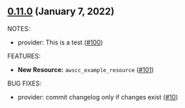 ## [0.11.0](https://github.com/anGie44/terraform-provider-awscc/releases/tag/v0.11.0) (January  7, 2022)

NOTES:
* provider: This is a test ([#100](https://github.com/anGie44/terraform-provider-awscc/issues/100))

FEATURES:
* **New Resource:** `awscc_example_resource` ([#101](https://github.com/anGie44/terraform-provider-awscc/issues/101))

BUG FIXES:
* provider: commit changelog only if changes exist ([#10](https://github.com/anGie44/terraform-provider-awscc/issues/10))